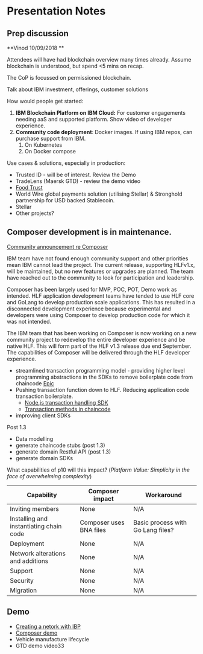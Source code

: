# Presentation Notes

## Prep discussion
**Vinod 10/09/2018 **

Attendees will have had blockchain overview many times already. Assume blockchain is understood, but spend <5 mins on recap.

The CoP is focussed on permissioned blockchain.

Talk about IBM investment, offerings, customer solutions

How would people get started:
1. **IBM Blockchain Platform on IBM Cloud:** For customer engagements needing aaS and supported platform. Show video of developer experience.
2. **Community code deployment**: Docker images. If using IBM repos, can purchase support from IBM.
    1. On Kubernetes
    2. On Docker compose

Use cases & solutions, especially in production:
* Trusted ID - will be of interest. Review the Demo
* TradeLens (Maersk GTD) - review the demo video
* [Food Trust](https://ibm.biz/ibmfoodtrust)
* World Wire global payments solution (utilising Stellar) & Stronghold partnership for USD backed Stablecoin.
* Stellar
* Other projects?

## Composer development is in maintenance.
[Community announcement re Composer](https://lists.hyperledger.org/g/composer/message/125)

IBM team have not found enough community support and other priorities mean IBM cannot lead the project. The current release, supporting HLFv1.x, will be maintained, but no new features or upgrades are planned. The team have reached out to the community to look for participation and leadership.

Composer has been largely used for MVP, POC, POT, Demo work as intended. HLF application development teams have tended to use HLF core and GoLang to develop production scale applications. This has resulted in a disconnected development experience because experimental and developers were using Composer to develop production code for which it was not intended.

The IBM team that has been working on Composer is now working on a new community project to redevelop the entire developer experience and be native HLF. This will form part of the HLF v1.3 release due end September. The capabilities of Composer will be delivered through the HLF developer experience.
* streamlined transaction programming model - providing higher level programming abstractions in the SDKs to remove boilerplate code from chaincode [Epic](https://jira.hyperledger.org/browse/FAB-11246)
* Pushing transaction function down to HLF. Reducing application code transaction boilerplate.
  * [Node.js transaction handling SDK](https://jira.hyperledger.org/browse/FABN-692)
  * [Transaction methods in chaincode](https://jira.hyperledger.org/browse/FAB-11246)
* improving client SDKs

Post 1.3
* Data modelling
* generate chaincode stubs (post 1.3)
* generate domain Restful API (post 1.3)
* generate domain SDKs

What capabilities of p10 will this impact? (*Platform Value: Simplicity in the face of overwhelming complexity*)

  |Capability | Composer impact | Workaround |
  |-----------|-----------------|------------|
  |Inviting members | None      | N/A        |
  |Installing and instantiating chain code| Composer uses BNA files | Basic process with Go Lang files? |
  |Deployment | None            | N/A        |
  |Network alterations and additions | None  | N/A |
  |Support    | None            | N/A        |
  |Security   | None            | N/A        |
  |Migration  | None            | N/A        |

## Demo
* [Creating a netork with IBP](https://youtu.be/QgLLgbuPO5g?t=639)
* [Composer demo]()
* Vehicle manufacture lifecycle
* GTD demo video33
